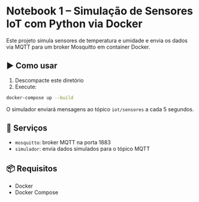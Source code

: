 # Notebook 1 – Simulação de Sensores IoT com Python via Docker

Este projeto simula sensores de temperatura e umidade e envia os dados via MQTT para um broker Mosquitto em container Docker.

## ▶️ Como usar

1. Descompacte este diretório
2. Execute:

```bash
docker-compose up --build
```

O simulador enviará mensagens ao tópico `iot/sensores` a cada 5 segundos.

## 🔧 Serviços

- `mosquitto`: broker MQTT na porta 1883
- `simulador`: envia dados simulados para o tópico MQTT

## 📦 Requisitos

- Docker
- Docker Compose